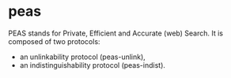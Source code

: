 # peas
PEAS stands for Private, Efficient and Accurate (web) Search. It is composed of two protocols: 
- an unlinkability protocol (peas-unlink),
- an indistinguishability protocol (peas-indist).
